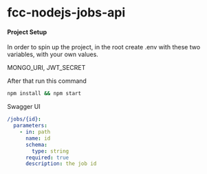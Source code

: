 # fcc-nodejs-jobs-api

#### Project Setup

In order to spin up the project, in the root create .env with these two variables, with your own values.

MONGO_URI,
JWT_SECRET

After that run this command

```bash
npm install && npm start
```

Swagger UI

```yaml
/jobs/{id}:
  parameters:
    - in: path
      name: id
      schema:
        type: string
      required: true
      description: the job id
```
